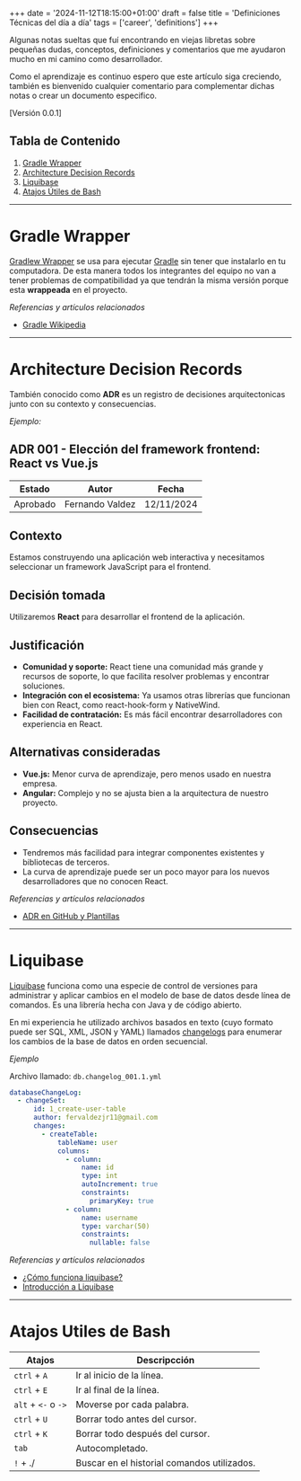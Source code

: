 +++
date = '2024-11-12T18:15:00+01:00'
draft = false
title = 'Definiciones Técnicas del día a día'
tags = ['career', 'definitions']
+++

Algunas notas sueltas que fuí encontrando en viejas libretas sobre pequeñas dudas, conceptos, definiciones y comentarios que me ayudaron mucho en mi camino como desarrollador.

Como el aprendizaje es continuo espero que este artículo siga creciendo, también es bienvenido cualquier comentario para complementar dichas notas o crear un documento especifico.

<!--more-->

[Versión 0.0.1]

## Tabla de Contenido

1. [Gradle Wrapper](#gradle-wrapper)
1. [Architecture Decision Records](#architecture-decision-records)
1. [Liquibase](#liquibase)
1. [Atajos Útiles de Bash](#atajos-utiles-de-bash)

---

# Gradle Wrapper

[Gradlew Wrapper](https://docs.gradle.org/current/userguide/gradle_wrapper.html) se usa para ejecutar [Gradle](https://docs.gradle.org/current/userguide/userguide.html) sin tener que instalarlo en tu computadora.
De esta manera todos los integrantes del equipo no van a tener problemas de compatibilidad ya que tendrán la misma versión porque esta **wrappeada** en el proyecto.

_Referencias y artículos relacionados_

- [Gradle Wikipedia](https://es.wikipedia.org/wiki/Gradle)

---

# Architecture Decision Records

También conocido como **ADR** es un registro de decisiones arquitectonicas junto con su contexto y consecuencias.

_Ejemplo:_

## ADR 001 - Elección del framework frontend: React vs Vue.js

| Estado   | Autor           | Fecha      |
| -------- | --------------- | ---------- |
| Aprobado | Fernando Valdez | 12/11/2024 |

## Contexto

Estamos construyendo una aplicación web interactiva y necesitamos seleccionar un framework JavaScript para el frontend.

## Decisión tomada

Utilizaremos **React** para desarrollar el frontend de la aplicación.

## Justificación

- **Comunidad y soporte:** React tiene una comunidad más grande y recursos de soporte, lo que facilita resolver problemas y encontrar soluciones.
- **Integración con el ecosistema:** Ya usamos otras librerías que funcionan bien con React, como react-hook-form y NativeWind.
- **Facilidad de contratación:** Es más fácil encontrar desarrolladores con experiencia en React.

## Alternativas consideradas

- **Vue.js:** Menor curva de aprendizaje, pero menos usado en nuestra empresa.
- **Angular:** Complejo y no se ajusta bien a la arquitectura de nuestro proyecto.

## Consecuencias

- Tendremos más facilidad para integrar componentes existentes y bibliotecas de terceros.
- La curva de aprendizaje puede ser un poco mayor para los nuevos desarrolladores que no conocen React.

_Referencias y artículos relacionados_

- [ADR en GitHub y Plantillas](https://github.com/joelparkerhenderson/architecture-decision-record)

---

# Liquibase

[Liquibase](http://www.liquibase.org/) funciona como una especie de control de versiones para administrar y aplicar cambios en el modelo de base de datos desde línea de comandos. Es una librería hecha con Java y de código abierto.

En mi experiencia he utilizado archivos basados en texto (cuyo formato puede ser SQL, XML, JSON y YAML) llamados [changelogs](https://docs.liquibase.com/concepts/changelogs/home.html) para enumerar los cambios de la base de datos en orden secuencial.

_Ejemplo_

Archivo llamado: `db.changelog_001.1.yml`

```yaml
databaseChangeLog:
  - changeSet:
      id: 1_create-user-table
      author: fervaldezjr11@gmail.com
      changes:
        - createTable:
            tableName: user
            columns:
              - column:
                  name: id
                  type: int
                  autoIncrement: true
                  constraints:
                    primaryKey: true
              - column:
                  name: username
                  type: varchar(50)
                  constraints:
                    nullable: false
```

_Referencias y artículos relacionados_

- [¿Cómo funciona liquibase?](https://www.liquibase.com/how-liquibase-works)
- [Introducción a Liquibase](https://docs.liquibase.com/concepts/introduction-to-liquibase.html)

---

# Atajos Utiles de Bash

| Atajos              | Descripcción                                |
| ------------------- | ------------------------------------------- |
| `ctrl` + `A`        | Ir al inicio de la línea.                   |
| `ctrl` + `E`        | Ir al final de la línea.                    |
| `alt` + `<-` o `->` | Moverse por cada palabra.                   |
| `ctrl` + `U`        | Borrar todo antes del cursor.               |
| `ctrl` + `K`        | Borrar todo después del cursor.             |
| `tab`               | Autocompletado.                             |
| `!` + ./            | Buscar en el historial comandos utilizados. |
